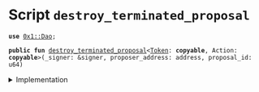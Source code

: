 
<a name="destroy_terminated_proposal"></a>

# Script `destroy_terminated_proposal`





<pre><code><b>use</b> <a href="../../modules/doc/Dao.md#0x1_Dao">0x1::Dao</a>;
</code></pre>




<pre><code><b>public</b> <b>fun</b> <a href="destroy_terminated_proposal.md#destroy_terminated_proposal">destroy_terminated_proposal</a>&lt;<a href="../../modules/doc/Token.md#0x1_Token">Token</a>: <b>copyable</b>, Action: <b>copyable</b>&gt;(_signer: &signer, proposer_address: address, proposal_id: u64)
</code></pre>



<details>
<summary>Implementation</summary>


<pre><code><b>fun</b> <a href="destroy_terminated_proposal.md#destroy_terminated_proposal">destroy_terminated_proposal</a>&lt;<a href="../../modules/doc/Token.md#0x1_Token">Token</a>: <b>copyable</b>, Action: <b>copyable</b>&gt;(
    _signer: &signer,
    proposer_address: address,
    proposal_id: u64,
) {
    <a href="../../modules/doc/Dao.md#0x1_Dao_destroy_terminated_proposal">Dao::destroy_terminated_proposal</a>&lt;<a href="../../modules/doc/Token.md#0x1_Token">Token</a>, Action&gt;(proposer_address, proposal_id);
}
</code></pre>



</details>
